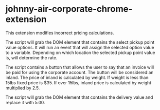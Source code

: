 # johnny-air-corporate-chrome-extension
This extension modifies incorrect pricing calculations.

The script will grab the DOM element that contains the select pickup point value options. It will run an event that will assign the selected
option value to a variable. Depending on which location the selected pickup point value is, will determine the rate.

The script contains a button that allows the user to say that an invoice will be paid for using the corporate account. The button will be considered an inland. The price of inland is calculated by weight. If weight is less than 15lbs fixed price is $35. If over 15lbs, inland price is calculated by weight multiplied by 2.5.

The script will grab the DOM element that contains the delivery value and replace it with 5.00.
